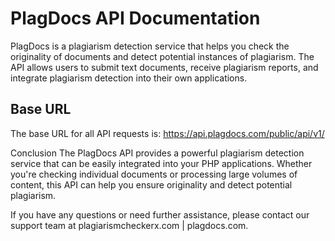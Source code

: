 # PlagDocs API Documentation

PlagDocs is a plagiarism detection service that helps you check the originality of documents and detect potential instances of plagiarism. The API allows users to submit text documents, receive plagiarism reports, and integrate plagiarism detection into their own applications.

## Base URL

The base URL for all API requests is:
https://api.plagdocs.com/public/api/v1/

Conclusion
The PlagDocs API provides a powerful plagiarism detection service that can be easily integrated into your PHP applications. Whether you're checking individual documents or processing large volumes of content, this API can help you ensure originality and detect potential plagiarism.

If you have any questions or need further assistance, please contact our support team at plagiarismcheckerx.com | plagdocs.com.